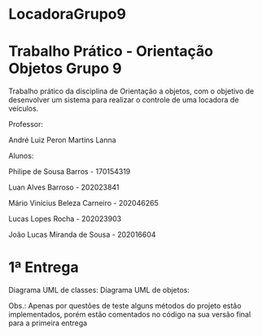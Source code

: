 # LocadoraGrupo9
# Trabalho Prático - Orientação Objetos Grupo 9

Trabalho prático da disciplina de Orientação a objetos, com o objetivo de desenvolver um sistema para realizar o controle de uma locadora de veículos.

Professor:

André Luiz Peron Martins Lanna

Alunos:

Philipe de Sousa Barros - 170154319

Luan Alves Barroso - 202023841

Mário Vinícius Beleza Carneiro - 202046265

Lucas Lopes Rocha - 202023903

João Lucas Miranda de Sousa - 202016604

# 1ª Entrega
Diagrama UML de classes:
Diagrama UML de objetos:

Obs.: Apenas por questões de teste alguns métodos do projeto estão implementados, porém estão comentados no código na sua versão final para a primeira entrega 
